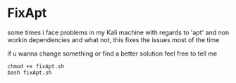 # FixApt
some times i face problems in my Kali machine with regards to 'apt' and non workin dependencies and what not, this fixes the issues most of the time

if u wanna change something or find a better solution feel free to tell me

```shell
chmod +x fixApt.sh
bash fixApt.sh
```
